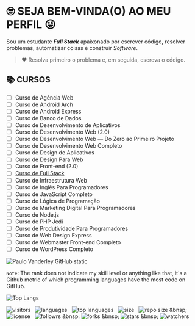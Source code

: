 <!-- TÍTULO PRINCIPAL -->

# :nerd_face: **SEJA BEM-VINDA(O) AO MEU PERFIL** :stuck_out_tongue_winking_eye:

<!-- DESCRIÇÃO -->

Sou um estudante __*Full Stack*__ apaixonado por escrever código, resolver problemas, automatizar coisas e construir _Software_.

<!-- CITAÇÕES -->

> :heart: Resolva primeiro o problema e, em seguida, escreva o código.
> 
<!-- CONTATOS -->

<!-- CURSOS -->

## :books: **CURSOS**

- [ ] Curso de Agência Web
- [ ] Curso de Android Arch
- [ ] Curso de Android Express 
- [ ] Curso de Banco de Dados
- [ ] Curso de Desenvolvimento de Aplicativos
- [ ] Curso de Desenvolvimento Web (2.0)
- [ ] Curso de Desenvolvimento Web — Do Zero ao Primeiro Projeto  
- [ ] Curso de Desenvolvimento Web Completo 
- [ ] Curso de Design de Aplicativos
- [ ] Curso de Design Para Web
- [ ] Curso de Front-end (2.0)
- [ ] [Curso de Full Stack](https://github.com/Devsgeeknerd/curso-de-full-stack "Ir Para o Curso")
- [ ] Curso de Infraestrutura Web  
- [ ] Curso de Inglês Para Programadores 
- [ ] Curso de JavaScript Completo  
- [ ] Curso de Lógica de Programação
- [ ] Curso de Marketing Digital Para Programadores   
- [ ] Curso de Node.js   
- [ ] Curso de PHP Jedi   
- [ ] Curso de Produtividade Para Programadores
- [ ] Curso de Web Design Express
- [ ] Curso de Webmaster Front-end Completo  
- [ ] Curso de WordPress Completo

<!-- PROJETOS DOS CURSOS -->

<!-- LINGUAGENS DE PROGRAMAÇÃO -->

<!-- FRAMEWORKS -->

<!-- BIBLIOTECAS -->

<!-- FERRAMENTAS -->

<!-- ESTATÍSTICAS DO GIHUB -->

![Paulo Vanderley GitHub static](https://github-readme-stats.vercel.app/api?username=Devsgeeknerd&count_private=true&show_icons=true&title_color=7fff00&bg_color=DEG,8b008b,7a28a3,ff1493&icon_color=000000&text_color=ffffff&include_all-commits=true&locale=pt-BR)

<!-- NOTA -->

`Note`: The rank does not indicate my skill level or anything like that, it's a Github metric of which programming languages have the most code on GitHub.

<!-- RANK DOS ARQUIVOS -->

![Top Langs](https://github-readme-stats.vercel.app/api/top-langs/?username=Devsgeeknerd&langs_count=10&title_color=4b0082&bg_color=c3e6h9&card_width=auto&custom_title=Classificação)

<!-- INFORMAÇÕES -->

![visitors](https://visitor-badge.glitch.me/badge?page_id=Devsgeeknerd.Devsgeeknerd "Total de Visitas")
&nbsp;
![languages](https://img.shields.io/github/languages/count/Devsgeeknerd/Devsgeeknerd?style=social "Total de Linguagens")
&nbsp;
![top languages](https://img.shields.io/github/languages/top/Devsgeeknerd/Devsgeeknerd?style=social "Linguagem Top")
&nbsp;
![size](https://img.shields.io/github/directory-file-count/Devsgeeknerd/Devsgeeknerd?style=social "Total de Arquivos no Repositório")
&nbsp;
![repo size](https://img.shields.io/github/repo-size/Devsgeeknerd/Devsgeeknerd?style=social "Tamanho do Repositório")
&bnsp;
![license](https://img.shields.io/github/license/Devsgeeknerd/Devsgeeknerd?style=social "Licença do Repositório")
&nbsp;
![followrs](https://img.shields.io/github/followers/Devsgeeknerd?style=social "Total de Seguidores")
&bnsp:
![forks](https://img.shields.io/github/forks/Devsgeeknerd/Devsgeeknerd?style=social "Total de Forks")
&bnsp;
![stars](https://img.shields.io/github/stars/Devsgeeknerd/Devsgeeknerd?style=social "Total de Estrelas Recebidas")
&bnsp;
![watchers](https://img.shields.io/github/watchers/Devsgeeknerd/Devsgeeknerd?style=social "Total de Observadores")
